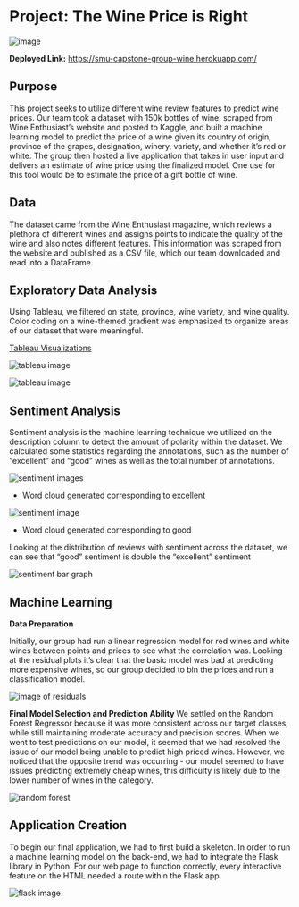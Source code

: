 # Project: The Wine Price is Right
![image](https://github.com/poojanagrecha/Wine-Prediction-Analysis/blob/master/Images/Wine%20Prediction%20Analysis.jpg)

<b>Deployed Link:</b> https://smu-capstone-group-wine.herokuapp.com/

## Purpose

This project seeks to utilize different wine review features to predict wine prices. Our team took a dataset with 150k bottles of wine, scraped from Wine Enthusiast’s website and posted to Kaggle, and built a machine learning model to predict the price of a wine given its country of origin, province of the grapes, designation, winery, variety, and whether it’s red or white. The group then hosted a live application that takes in user input and delivers an estimate of wine price using the finalized model. One use for this tool would be to estimate the price of a gift bottle of wine.

## Data

The dataset came from the Wine Enthusiast magazine, which reviews a plethora of different wines and assigns points to indicate the quality of the wine and also notes different features. This information was scraped from the website and published as a CSV file, which our team downloaded and read into a DataFrame.  

## Exploratory Data Analysis 

Using Tableau, we filtered on state, province, wine variety, and wine quality. Color coding on a wine-themed gradient was emphasized to organize areas of our dataset that were meaningful. 

[Tableau Visualizations](https://public.tableau.com/profile/pooja.nagrecha#!/vizhome/Wine_15999265262760/Sheet8)

![tableau image](https://github.com/poojanagrecha/Wine-Prediction-Analysis/blob/master/Images/Tableau.png)

![tableau image](https://github.com/poojanagrecha/Wine-Prediction-Analysis/blob/master/Images/Tableau2.png)

## Sentiment Analysis 

Sentiment analysis is the machine learning technique we utilized on the description column to detect the amount of polarity within the dataset. We calculated some statistics regarding the annotations, such as the number of “excellent” and “good” wines as well as the total number of annotations. 

![sentiment images](https://github.com/poojanagrecha/Wine-Prediction-Analysis/blob/master/Images/SA.png)
- Word cloud generated corresponding to excellent

![sentiment image](https://github.com/poojanagrecha/Wine-Prediction-Analysis/blob/master/Images/SA2.png)
- Word cloud generated corresponding to good

Looking at the distribution of reviews with sentiment across the dataset, we can see that “good” sentiment is double the “excellent” sentiment

![sentiment bar graph](https://github.com/poojanagrecha/Wine-Prediction-Analysis/blob/master/Images/SA3.png)

## Machine Learning

<b>Data Preparation </b>

Initially, our group had run a linear regression model for red wines and white wines between points and prices to see what the correlation was. Looking at the residual plots it’s clear that the basic model was bad at predicting more expensive wines, so our group decided to bin the prices and run a classification model.

![image of residuals](https://github.com/poojanagrecha/Wine-Prediction-Analysis/blob/master/Images/residuals.png)

<b> Final Model Selection and Prediction Ability </b>
We settled on the Random Forest Regressor because it was more consistent across our target classes, while still maintaining moderate accuracy and precision scores. When we went to test predictions on our model, it seemed that we had resolved the issue of our model being unable to predict high priced wines. However, we noticed that the opposite trend was occurring - our model seemed to have issues predicting extremely cheap wines, this difficulty is likely due to the lower number of wines in the category. 

![random forest](https://github.com/poojanagrecha/Wine-Prediction-Analysis/blob/master/Images/randomforest.png)

## Application Creation 
To begin our final application, we had to first build a skeleton. In order to run a machine learning model on the back-end, we had to integrate the Flask library in Python. For our web page to function correctly, every interactive feature on the HTML needed a route within the Flask app. 

![flask image](https://github.com/poojanagrecha/Wine-Prediction-Analysis/blob/master/Images/flask.png)







